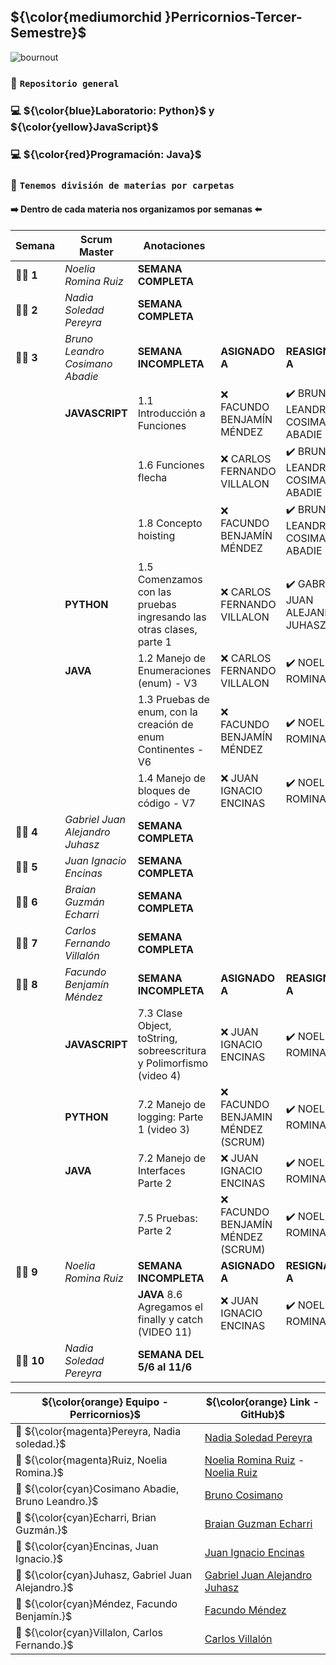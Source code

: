 ## ${\color{mediumorchid	}Perricornios-Tercer-Semestre}$

![bournout](https://user-images.githubusercontent.com/111775575/230744405-58a87638-fcff-4885-8a94-8463a0996a3e.gif)

### :unicorn: `Repositorio general`
###  :computer: ${\color{blue}Laboratorio: Python}$ y ${\color{yellow}JavaScript}$
###  :computer: ${\color{red}Programación: Java}$

### :unicorn: `Tenemos división de materias por carpetas`
#### :arrow_right: Dentro de cada materia nos organizamos por semanas :arrow_left:

| **Semana** | **Scrum Master** | **Anotaciones** |  |  | 
| ---- | ---- | --- | --- | --- | 
| 👩‍💻 **1** | *Noelia Romina Ruiz* | **SEMANA COMPLETA** |
| 👩‍💻 **2** | *Nadia Soledad Pereyra* | **SEMANA COMPLETA** |
| 👨‍💻 **3** | *Bruno Leandro Cosimano Abadie* | **SEMANA INCOMPLETA** | **ASIGNADO A**| **REASIGNADO A** |
| | **JAVASCRIPT** | 1.1 Introducción a Funciones | :x: FACUNDO BENJAMÍN MÉNDEZ | :heavy_check_mark: BRUNO LEANDRO COSIMANO ABADIE | 
| | | 1.6 Funciones flecha | :x: CARLOS FERNANDO VILLALON | :heavy_check_mark: BRUNO LEANDRO COSIMANO ABADIE |
| | | 1.8 Concepto hoisting | :x: FACUNDO BENJAMÍN MÉNDEZ | :heavy_check_mark: BRUNO LEANDRO COSIMANO ABADIE |
| | **PYTHON** | 1.5 Comenzamos con las pruebas ingresando las otras clases, parte 1 | :x: CARLOS FERNANDO VILLALON |  :heavy_check_mark: GABRIEL JUAN ALEJANDRO JUHASZ |
| | **JAVA** | 1.2 Manejo de Enumeraciones (enum) - V3 | :x: CARLOS FERNANDO VILLALON | :heavy_check_mark: NOELIA ROMINA RUIZ |
| | | 1.3 Pruebas de enum, con la creación de enum Continentes - V6 | :x: FACUNDO BENJAMÍN MÉNDEZ | :heavy_check_mark: NOELIA ROMINA RUIZ |
| | | 1.4 Manejo de bloques de código - V7 | :x: JUAN IGNACIO ENCINAS | :heavy_check_mark: NOELIA ROMINA RUIZ |
| 👨‍💻 **4** | *Gabriel Juan Alejandro Juhasz* | **SEMANA COMPLETA** |
| 👨‍💻 **5** | *Juan Ignacio Encinas* | **SEMANA COMPLETA** |
| 👨‍💻 **6** | *Braian Guzmán Echarri* | **SEMANA COMPLETA** |
| 👨‍💻 **7** | *Carlos Fernando Villalón* | **SEMANA COMPLETA** |
| 👨‍💻 **8** | *Facundo Benjamín Méndez* | **SEMANA INCOMPLETA** | **ASIGNADO A** | **REASIGNADO A** |
| | **JAVASCRIPT** | 7.3 Clase Object, toString, sobreescritura y Polimorfismo (video 4) | :x: JUAN IGNACIO ENCINAS | :heavy_check_mark: NOELIA ROMINA RUIZ | 
| | **PYTHON** | 7.2 Manejo de logging: Parte 1 (video 3) | :x: FACUNDO BENJAMIN MÉNDEZ (SCRUM) | :heavy_check_mark: NOELIA ROMINA RUIZ |
| | **JAVA** | 7.2 Manejo de Interfaces Parte 2 | :x: JUAN IGNACIO ENCINAS | :heavy_check_mark: NOELIA ROMINA RUIZ |
| | | 7.5 Pruebas: Parte 2 | :x: FACUNDO BENJAMÍN MÉNDEZ (SCRUM) | :heavy_check_mark: NOELIA ROMINA RUIZ |
| 👩‍💻 **9** | *Noelia Romina Ruiz* | **SEMANA INCOMPLETA** | **ASIGNADO A** | **RESIGNADO A** |
| | | **JAVA** 8.6 Agregamos el finally y catch (VIDEO 11) | :x: JUAN IGNACIO ENCINAS | :heavy_check_mark: NOELIA ROMINA RUIZ |
| 👩‍💻 **10** | *Nadia Soledad Pereyra* | **SEMANA DEL 5/6 al 11/6** |

| ${\color{orange} Equipo - Perricornios}$ | ${\color{orange} Link - GitHub}$ |
| --- | --- |
| :unicorn: ${\color{magenta}Pereyra, Nadia soledad.}$ | [Nadia Soledad Pereyra](https://github.com/NaSP32) |
| :unicorn: ${\color{magenta}Ruiz, Noelia Romina.}$ | [Noelia Romina Ruiz](https://github.com/Noe3467) - [Noelia Ruiz](https://github.com/Noelia-Ruiz) | 
| :unicorn: ${\color{cyan}Cosimano Abadie, Bruno Leandro.}$ | [Bruno Cosimano](https://github.com/BrunoLCA95)
| :unicorn: ${\color{cyan}Echarri, Brian Guzmán.}$ | [Braian Guzman Echarri](https://github.com/bguzmanech)
| :unicorn: ${\color{cyan}Encinas, Juan Ignacio.}$ | [Juan Ignacio Encinas](https://github.com/asterisko19)
| :unicorn: ${\color{cyan}Juhasz, Gabriel Juan Alejandro.}$ | [Gabriel Juan Alejandro Juhasz](https://github.com/GabJaJ)
| :unicorn: ${\color{cyan}Méndez, Facundo Benjamín.}$ | [Facundo Méndez](https://github.com/ChuequitoMendez)
| :unicorn: ${\color{cyan}Villalon, Carlos Fernando.}$ | [Carlos Villalón](https://github.com/VillaC95)

